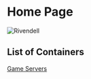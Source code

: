 # Home Page

![Rivendell](images/rivendell.png)


## List of Containers

[Game Servers](/serverlist)
